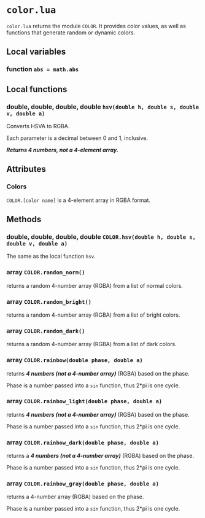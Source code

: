 # `color.lua`
`color.lua` returns the module `COLOR`. It provides color values, as well as functions that generate random or dynamic colors.

## Local variables

### function `abs = math.abs`

## Local functions

### double, double, double, double `hsv(double h, double s, double v, double a)`
Converts HSVA to RGBA.

Each parameter is a decimal between 0 and 1, inclusive.

***Returns 4 numbers, not a 4-element array.***

## Attributes

### Colors
`COLOR.[color name]` is a 4-element array in RGBA format.

## Methods

### double, double, double, double `COLOR.hsv(double h, double s, double v, double a)`
The same as the local function `hsv`.

### array `COLOR.random_norm()`
returns a random 4-number array (RGBA) from a list of normal colors.

### array `COLOR.random_bright()`
returns a random 4-number array (RGBA) from a list of bright colors.

### array `COLOR.random_dark()`
returns a random 4-number array (RGBA) from a list of dark colors.

### array `COLOR.rainbow(double phase, double a)`
returns ***4 numbers (not a 4-number array)*** (RGBA) based on the phase.

Phase is a number passed into a `sin` function, thus 2\*pi is one cycle.

### array `COLOR.rainbow_light(double phase, double a)`
returns ***4 numbers (not a 4-number array)*** (RGBA) based on the phase.

Phase is a number passed into a `sin` function, thus 2\*pi is one cycle.

### array `COLOR.rainbow_dark(double phase, double a)`
returns a ***4 numbers (not a 4-number array)*** (RGBA) based on the phase.

Phase is a number passed into a `sin` function, thus 2\*pi is one cycle.

### array `COLOR.rainbow_gray(double phase, double a)`
returns a 4-number array (RGBA) based on the phase.

Phase is a number passed into a `sin` function, thus 2\*pi is one cycle.
